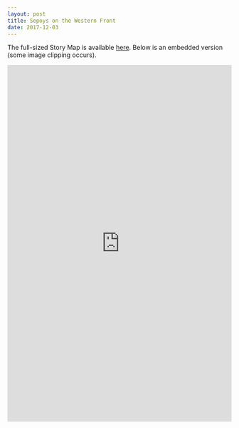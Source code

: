 ```yaml
---
layout: post
title: Sepoys on the Western Front
date: 2017-12-03
---
```

The full-sized Story Map is available <a href="https://arcg.is/1m55by">here</a>. Below is an embedded version (some image clipping occurs).

<iframe width="100%" height="800px" src="https://www.arcgis.com/apps/MapJournal/index.html?appid=07d85af6201f45e289a82eadae1d0572" frameborder="0" scrolling="no"></iframe>
